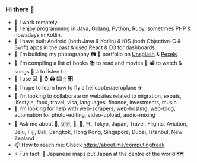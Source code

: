 ### Hi there 👋

- 🔭 I work remotely.
- 🌱 I enjoy programming in Java, Golang, Python, Ruby, sometimes PHP & nowadays in Kotlin.
- ̨📲 I have built Android (both Java & Kotlin) & iOS (both Objective-C & Swift) apps in the past & used React & D3 for dashboards.
- 💈 I'm building my photography 📷 📸 portfolio on [Unsplash](https://unsplash.com/@computingfreak) & [Pexels](https://pexels.com/@computingfreak)
- 🚧 I'm compiling a list of books 📚 to read and movies 🎥 📽 to watch & songs 🎵 🎶 to listen to
- 🧿 I use 💻 📱 ⌚️ 🖨 ⌨️ 🖱 🎛
- 🚁 I hope to learn how to fly a helicopter/aeroplane ✈️
- 👯 I’m looking to collaborate on websites related to migration, expats, lifestyle, food, travel, visa, languages, finance, investments, music
- 🤔 I’m looking for help with web-scrapers, web-hosting, web-blog, automation for photo-editing, video-upload, audio-mixing
- 💬 Ask me about 🍱, 🇯🇵, 🗼, 🗻, ⛩, Tokyo, Japan, Travel, Flights, Aviation, Jeju, Fiji, Bali, Bangkok, Hong Kong, Singapore, Dubai, Istanbul, New Zealand
- 📫 How to reach me: Check https://about.me/computingfreak
- ⚡ Fun fact: 🗾 Japanese maps put Japan at the centre of the world 🗺

